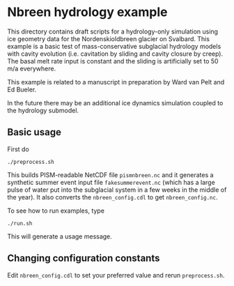 # Nbreen hydrology example

This directory contains draft scripts for a hydrology-only simulation using
ice geometry data for the Nordenskioldbreen glacier on Svalbard.  This example
is a basic test of mass-conservative subglacial hydrology models with cavity
evolution (i.e. cavitation by sliding and cavity closure by creep).  The basal
melt rate input is constant and the sliding is artificially set to 50 m/a
everywhere.

This example is related to a manuscript in preparation by Ward van Pelt and
Ed Bueler.

In the future there may be an additional ice dynamics simulation coupled to the
hydrology submodel.

## Basic usage

First do

    ./preprocess.sh

This builds PISM-readable NetCDF file `pismnbreen.nc` and it generates a
synthetic summer event input file `fakesummerevent.nc` (which has a large
pulse of water put into the subglacial system in a few weeks in the middle of
the year).  It also converts the `nbreen_config.cdl` to get `nbreen_config.nc`.

To see how to run examples, type

    ./run.sh

This will generate a usage message.


## Changing configuration constants

Edit `nbreen_config.cdl` to set your preferred value and rerun `preprocess.sh`.
